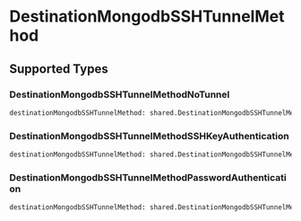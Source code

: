 # DestinationMongodbSSHTunnelMethod


## Supported Types

### DestinationMongodbSSHTunnelMethodNoTunnel

```python
destinationMongodbSSHTunnelMethod: shared.DestinationMongodbSSHTunnelMethodNoTunnel = /* values here */
```

### DestinationMongodbSSHTunnelMethodSSHKeyAuthentication

```python
destinationMongodbSSHTunnelMethod: shared.DestinationMongodbSSHTunnelMethodSSHKeyAuthentication = /* values here */
```

### DestinationMongodbSSHTunnelMethodPasswordAuthentication

```python
destinationMongodbSSHTunnelMethod: shared.DestinationMongodbSSHTunnelMethodPasswordAuthentication = /* values here */
```

